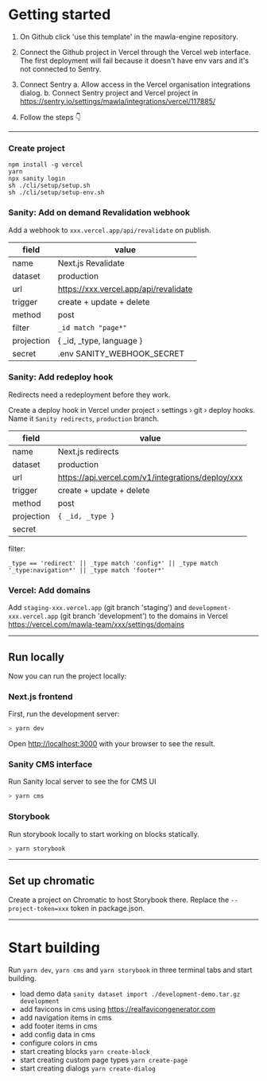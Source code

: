 # Getting started

1. On Github click 'use this template' in the mawla-engine repository.
2. Connect the Github project in Vercel through the Vercel web interface. The first deployment will fail because it doesn't have env vars and it's not connected to Sentry.
3. Connect Sentry
   a. Allow access in the Vercel organisation integrations dialog.
   b. Connect Sentry project and Vercel project in https://sentry.io/settings/mawla/integrations/vercel/117885/

4. Follow the steps 👇

---

### Create project

```
npm install -g vercel
yarn
npx sanity login
sh ./cli/setup/setup.sh
sh ./cli/setup/setup-env.sh
```

### Sanity: Add on demand Revalidation webhook

Add a webhook to `xxx.vercel.app/api/revalidate` on publish.

| field      | value                                 |
| ---------- | ------------------------------------- |
| name       | Next.js Revalidate                    |
| dataset    | production                            |
| url        | https://xxx.vercel.app/api/revalidate |
| trigger    | create + update + delete              |
| method     | post                                  |
| filter     | `_id match "page*"`                   |
| projection | { \_id, \_type, language }            |
| secret     | .env SANITY_WEBHOOK_SECRET            |

### Sanity: Add redeploy hook

Redirects need a redeployment before they work.

Create a deploy hook in Vercel under project › settings › git › deploy hooks. Name it `Sanity redirects`, `production` branch.

| field      | value                                             |
| ---------- | ------------------------------------------------- |
| name       | Next.js redirects                                 |
| dataset    | production                                        |
| url        | https://api.vercel.com/v1/integrations/deploy/xxx |
| trigger    | create + update + delete                          |
| method     | post                                              |
| projection | `{ _id, _type }`                                  |
| secret     |                                                   |

filter:

```
_type == 'redirect' || _type match 'config*' || _type match '_type:navigation*' || _type match 'footer*'
```

### Vercel: Add domains

Add `staging-xxx.vercel.app` (git branch 'staging') and `development-xxx.vercel.app` (git branch 'development') to the domains in Vercel https://vercel.com/mawla-team/xxx/settings/domains

---

## Run locally

Now you can run the project locally:

### Next.js frontend

First, run the development server:

```bash
> yarn dev
```

Open [http://localhost:3000](http://localhost:3000) with your browser to see the result.

### Sanity CMS interface

Run Sanity local server to see the for CMS UI

```bash
> yarn cms
```

### Storybook

Run storybook locally to start working on blocks statically.

```bash
> yarn storybook
```

---

## Set up chromatic

Create a project on Chromatic to host Storybook there. Replace the `--project-token=xxx` token in package.json.

---

# Start building

Run `yarn dev`, `yarn cms` and `yarn storybook` in three terminal tabs and start building.

- load demo data `sanity dataset import ./development-demo.tar.gz development`
- add favicons in cms using https://realfavicongenerator.com
- add navigation items in cms
- add footer items in cms
- add config data in cms
- configure colors in cms
- start creating blocks `yarn create-block`
- start creating custom page types `yarn create-page`
- start creating dialogs `yarn create-dialog`
